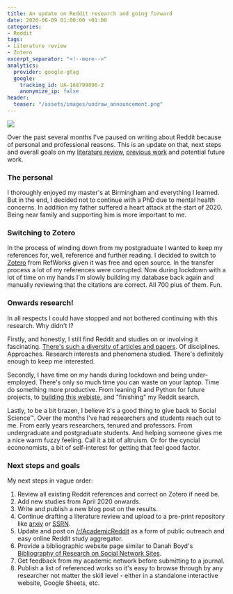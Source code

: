 ```yaml
---
title: An update on Reddit research and going forward
date: 2020-06-09 01:00:00 +01:00
categories:
- Reddit
tags:
- Literature review
- Zotero
excerpt_separator: "<!--more-->"
analytics:
  provider: google-gtag
  google:
    tracking_id: UA-168799890-2
    anonymize_ip: false
header:
  teaser: "/assets/images/undraw_announcement.png"
---
```

![](/assets/images/undraw_announcement.png)

Over the past several months I've paused on writing about Reddit because of personal and professional reasons. This is an update on that, next steps and overall goals on my [literature review](http://naiyanjones.com/reddit/systematized-literature-review-of-reddit/), [previous work](http://naiyanjones.com/politics/british-politicians-amas-reddit-thematic-analysis/) and potential future work.

### The personal

I thoroughly enjoyed my master's at Birmingham and everything I learned. But in the end, I decided not to continue with a PhD due to mental health concerns. In addition my father suffered a heart attack at the start of 2020. Being near family and supporting him is more important to me.

### Switching to Zotero

In the process of winding down from my postgraduate I wanted to keep my references for, well, reference and further reading. I decided to switch to [Zotero](https://www.zotero.org/) from RefWorks given it was free and open source. In the transfer process a lot of my references were corrupted. Now during lockdown with a lot of time on my hands I'm slowly building my database back again and manually reviewing that the citations are correct. All 700 plus of them. Fun.

### Onwards research!

In all respects I could have stopped and not bothered continuing with this research. Why didn't I?

Firstly, and honestly, I still find Reddit and studies on or involving it fascinating. [There's such a diversity of articles and papers](http://naiyanjones.com/reddit/reddit-and-academic-research/). Of disciplines. Approaches. Research interests and phenomena studied. There's definitely enough to keep me interested.

Secondly, I have time on my hands during lockdown and being under-employed. There's only so much time you can waste on your laptop. Time do something more productive. From leaning R and Python for future projects, to [building this webiste](http://naiyanjones.com/personal/how-i-built-this-website/), and "finishing" my Reddit search.

Lastly, to be a bit brazen, I believe it's a good thing to give back to Social Science™. Over the months I've had researchers and students reach out to me. From early years researchers, tenured and professors. From undergraduate and postgraduate students. And helping someone gives me a nice warm fuzzy feeling. Call it a bit of altruism. Or for the cyncial econonomists, a bit of self-interest for getting that feel good factor.

### Next steps and goals

My next steps in vague order:

1. Review all existing Reddit references and correct on Zotero if need be.
2. Add new studies from April 2020 onwards.
3. Write and publish a new blog post on the results.
4. Continue drafting a literature review and upload to a pre-print repository like [arxiv](https://arxiv.org/) or [SSRN](https://www.ssrn.com/index.cfm/en/).
5. Update and post on [/r/AcademicReddit]( https://reddit.com/r/AcademicReddit/) as a form of public outreach and easy online Reddit study aggregator.
6. Provide a bibliographic website page similar to Danah Boyd's [Bibliography of Research on Social Network Sites](http://www.danah.org/researchBibs/sns.php).
7. Get feedback from my academic network before submitting to a journal.
8. Publish a list of referenced works so it's easy to browse through by any researcher not matter the skill level - either in a standalone interactive website, Google Sheets, etc.
